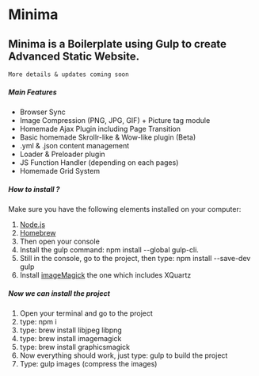 # Minima

Minima is a Boilerplate using Gulp to create Advanced Static Website.
---------------------------------------------------------------------

`More details & updates coming soon`


##### Main Features

- Browser Sync
- Image Compression (PNG, JPG, GIF) + Picture tag module
- Homemade Ajax Plugin including Page Transition
- Basic homemade Skrollr-like & Wow-like plugin (Beta)
- .yml & .json content management
- Loader & Preloader plugin
- JS Function Handler (depending on each pages)
- Homemade Grid System



##### How to install ?

Make sure you have the following elements installed on your computer:

1. [Node.js](https://nodejs.org/en/)
2. [Homebrew](https://brew.sh/)
3. Then open your console
4. Install the gulp command: npm install --global gulp-cli.
5. Still in the console, go to the project, then type: npm install --save-dev gulp
6. Install [imageMagick](http://cactuslab.com/imagemagick/) the one which includes XQuartz



##### Now we can install the project

1. Open your terminal and go to the project
2. type: npm i
3. type: brew install libjpeg libpng
4. type: brew install imagemagick
5. type: brew install graphicsmagick
6. Now everything should work, just type: gulp to build the project
7. Type: gulp images (compress the images)

